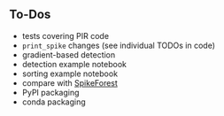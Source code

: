 ## To-Dos

+ tests covering PIR code
+ `print_spike` changes (see individual TODOs in code)
+ gradient-based detection
+ detection example notebook
+ sorting example notebook
+ compare with [SpikeForest](https://spikeforest.flatironinstitute.org/)
+ PyPI packaging
+ conda packaging

